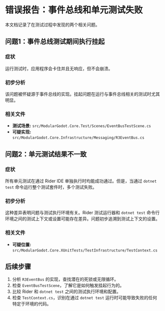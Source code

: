 # 错误报告：事件总线和单元测试失败

本文档记录了在测试过程中发现的两个相关问题。

## 问题1：事件总线测试期间执行挂起

### 症状

运行测试时，应用程序会卡住并且无响应，但不会崩溃。

### 初步分析

该问题被怀疑源于事件总线的实现。挂起问题在运行与事件总线相关的测试时尤其明显。

### 相关文件

*   **测试场景:** `src/ModularGodot.Core.Test/Scenes/EventBusTestScene.cs`
*   **可疑实现:** `src/ModularGodot.Core.Infrastructure/Messaging/R3EventBus.cs`

## 问题2：单元测试结果不一致

### 症状

所有单元测试在通过 Rider IDE 单独执行时均能成功通过。但是，当通过 `dotnet test` 命令运行整个测试套件时，多个测试失败。

### 初步分析

这种差异表明问题与测试执行环境有关。Rider 测试运行器和 `dotnet test` 命令行环境之间的测试上下文或设置可能存在差异。问题初步追溯到测试上下文的设置。

### 相关文件

*   **可疑位置:** `src/ModularGodot.Core.XUnitTests/TestInfrastructure/TestContext.cs`

## 后续步骤

1.  分析 `R3EventBus` 的实现，查找潜在的死锁或无限循环。
2.  检查 `EventBusTestScene`，了解它是如何触发挂起行为的。
3.  比较 Rider 和 `dotnet test` 之间的测试执行环境和配置。
4.  检查 `TestContext.cs`，识别在通过 `dotnet test` 运行时可能导致失败的任何特定于环境的代码。
